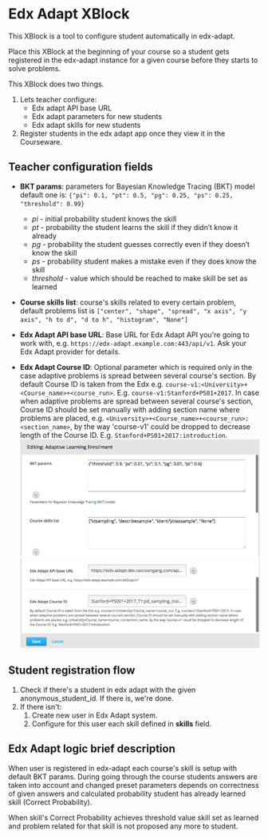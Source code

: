 # Edx Adapt XBlock

This XBlock is a tool to configure student automatically in edx-adapt.

Place this XBlock at the beginning of your course so a student gets registered in the edx-adapt instance for a given
course before they starts to solve problems.

This XBlock does two things.

1. Lets teacher configure:
    * Edx adapt API base URL
    * Edx adapt parameters for new students
    * Edx adapt skills for new students
2. Register students in the edx adapt app once they view it in the Courseware.

## Teacher configuration fields

- **BKT params**: parameters for Bayesian Knowledge Tracing (BKT) model default one is:
`{"pi": 0.1, "pt": 0.5, "pg": 0.25, "ps": 0.25, "threshold": 0.99}`
  * *pi* - initial probability student knows the skill
  * *pt* - probability the student learns the skill if they didn’t know it already
  * *pg* - probability the student guesses correctly even if they doesn’t know the skill
  * *ps* - probability student makes a mistake even if they does know the skill
  * *threshold* - value which should be reached to make skill be set as learned

- **Course skills list**: course's skills related to every certain problem, default problems list is `["center",
"shape", "spread", "x axis", "y axis", "h to d", "d to h", "histogram", "None"]`

- **Edx Adapt API base URL**: Base URL for Edx Adapt API you're going to work with, e.g.
`https://edx-adapt.example.com:443/api/v1`. Ask your Edx Adapt provider for details.

- **Edx Adapt Course ID**: Optional parameter which is required only in the case adaptive problems is spread between 
several course's section. By default Course ID is taken from the Edx e.g. 
`course-v1:<University>+<Course_name>+<course_run>`. E.g. `course-v1:Stanford+PS01+2017`. In case when 
adaptive problems are spread between several course's section, Course ID should be set manually with adding section name 
where problems are placed, e.g. `<University>+<Course_name>+<course_run>:<section_name>`, by the way 'course-v1' could 
be dropped to decrease length of the Course ID. E.g. `Stanford+PS01+2017:introduction`.
![Editable fields in the XBlock top](doc/img/editable_fields_top_side.png)
![Editable fields in the XBlock bottom](doc/img/editable_fields_bottom_side.png)

## Student registration flow

1. Check if there's a student in edx adapt with the given anonymous_student_id. If there is, we're done.
2. If there isn't:
    1. Create new user in Edx Adapt system.
    2. Configure for this user each skill defined in **skills** field.

## Edx Adapt logic brief description

When user is registered in edx-adapt each course's skill is setup with default BKT params. During going through the 
course students answers are taken into account and changed preset parameters depends on correctness of given answers 
and calculated probability student has already learned skill (Correct Probability).

When skill's Correct Probability achieves threshold value skill set as learned and problem related for that skill is 
not proposed any more to student.
